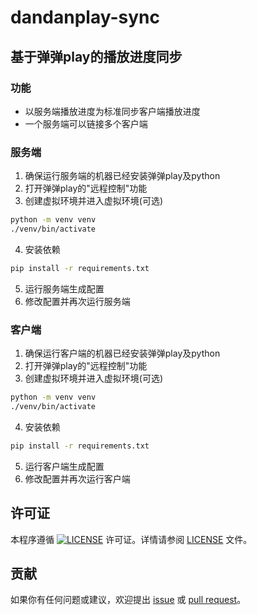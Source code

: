# dandanplay-sync

## 基于弹弹play的播放进度同步

### 功能
- 以服务端播放进度为标准同步客户端播放进度
- 一个服务端可以链接多个客户端

### 服务端
1. 确保运行服务端的机器已经安装弹弹play及python
2. 打开弹弹play的"远程控制"功能
3. 创建虚拟环境并进入虚拟环境(可选)
```bash
python -m venv venv
./venv/bin/activate
```
4. 安装依赖
```bash
pip install -r requirements.txt
```
5. 运行服务端生成配置
6. 修改配置并再次运行服务端

### 客户端
1. 确保运行客户端的机器已经安装弹弹play及python
2. 打开弹弹play的"远程控制"功能
3. 创建虚拟环境并进入虚拟环境(可选)
```bash
python -m venv venv
./venv/bin/activate
```
4. 安装依赖
```bash
pip install -r requirements.txt
```
5. 运行客户端生成配置
6. 修改配置并再次运行客户端

## 许可证

本程序遵循 [![LICENSE](https://img.shields.io/badge/license-Anti%20996-blue.svg)](https://github.com/996icu/996.ICU/blob/master/LICENSE) 许可证。详情请参阅 [LICENSE](LICENSE) 文件。

## 贡献

如果你有任何问题或建议，欢迎提出 [issue](https://github.com/username/dandanplay-sync/issues) 或 [pull request](https://github.com/username/dandanplay-sync/pulls)。
